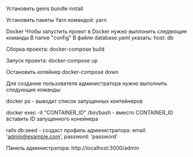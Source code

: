 Установить gems
bundle install

Установить пакеты Yarn командой:
yarn 


Docker 
Чтобы запустить проект в Docker нужно выплонить следвющие команды
В папке "config" В файле database.yaml указать:
host: db

Сборка проекта:
docker-compose build

Запуск проекта: 
docker-compose up

Остановить котейнер
docker-compose down

Для создание пользователя администратора нужно выполнить следующие команды:

docker ps - выводит список запущенных контейнеров

docker exec -it "CONTAINER_ID" /bin/bash - вместо CONTAINER_ID вставить ID запущенного конейнера

rails db:seed - создаст профиль администратора:
email: 'admin@example.com', password: 'password'

Панель администратора:
http://localhost:3000/admin 
